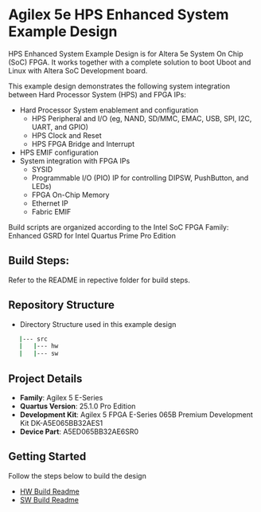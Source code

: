 # Agilex 5e HPS Enhanced System Example Design 

HPS Enhanced System Example Design is for Altera 5e System On Chip (SoC) FPGA. It works together with a complete solution to boot Uboot and Linux with Altera SoC Development board.

This example design demonstrates the following system integration between Hard Processor System (HPS) and FPGA IPs:
- Hard Processor System enablement and configuration
  - HPS Peripheral and I/O (eg, NAND, SD/MMC, EMAC, USB, SPI, I2C, UART, and GPIO)
  - HPS Clock and Reset
  - HPS FPGA Bridge and Interrupt
- HPS EMIF configuration
- System integration with FPGA IPs
  - SYSID
  - Programmable I/O (PIO) IP for controlling DIPSW, PushButton, and LEDs)
  - FPGA On-Chip Memory
  - Ethernet IP
  - Fabric EMIF

Build scripts are organized according to the Intel SoC FPGA Family:
Enhanced GSRD for Intel Quartus Prime Pro Edition

## Build Steps:
Refer to the README in repective folder for build steps.

## Repository Structure

- Directory Structure used in this example design
 ```bash
    |--- src
    |   |--- hw 
    |   |--- sw 
 ```

## Project Details 
- **Family**: Agilex 5 E-Series
- **Quartus Version**: 25.1.0 Pro Edition
- **Development Kit**: Agilex 5 FPGA E-Series 065B Premium Development Kit DK-A5E065BB32AES1
- **Device Part**: A5ED065BB32AE6SR0

## Getting Started
Follow the steps below to build the design
- [HW Build Readme](src/hw/README.md)
- [SW Build Readme](src/sw/README.md)
  
